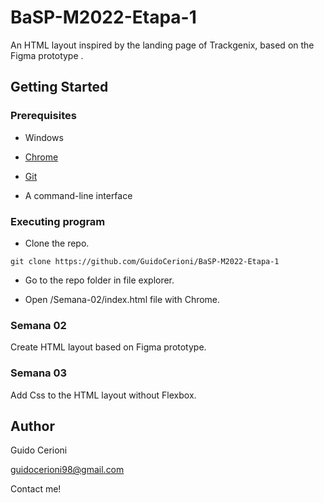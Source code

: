 # BaSP-M2022-Etapa-1

An HTML layout inspired by the landing page of Trackgenix, based on the Figma prototype .

## Getting Started

### Prerequisites

- Windows

- [Chrome](https://www.google.com/chrome/browser/desktop/)

- [Git](https://git-scm.com/downloads)

- A command-line interface

### Executing program

- Clone the repo.

```
git clone https://github.com/GuidoCerioni/BaSP-M2022-Etapa-1
```

- Go to the repo folder in file explorer.

- Open /Semana-02/index.html file with Chrome.

### Semana 02

Create HTML layout based on Figma prototype.

### Semana 03

Add Css to the HTML layout without Flexbox.

## Author

Guido Cerioni

guidocerioni98@gmail.com

Contact me!
